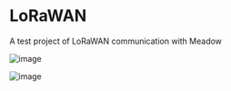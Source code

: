 # LoRaWAN
A test project of LoRaWAN communication with Meadow

![image](https://user-images.githubusercontent.com/139274/130270664-00792430-15d7-4794-87ea-1723d60b2438.png)

![image](https://user-images.githubusercontent.com/139274/130270086-022d92d1-9f5a-4bb3-bb5e-3cb68fcb5797.png)
